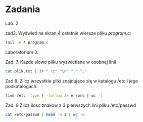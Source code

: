 # Zadania

Lab. 2

zad2. Wyświetl na ekran 4 ostatnie wiersze pliku *program.c*:

```sh
tail -n 4 program.c
```

Laboratorium 3.

Zad. 7. Kazde slowo pliku wyswietlane w osobnej linii

```sh
cat plik.txt | tr " \t" "\n" "." ";"
```

Zad 8. Zlicz wszystkie pliki znajdujące się w katalogu /etc i jego podkatalogach.

```sh
find /etc -type f -follow 2> errors | wc -l
```

Zad. 9 Zlicz ilosc znakow z 3 pierwszych lini pliku /etc/passwd
```sh
cat /etc/passwd | head -n 3 | wc -m
```

